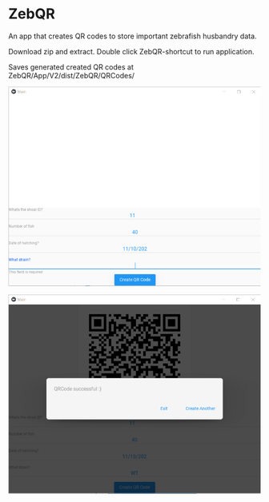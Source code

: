 # ZebQR

An app that creates QR codes to store important zebrafish husbandry data.

Download zip and extract. Double click ZebQR-shortcut to run application.

Saves generated created QR codes at ZebQR/App/V2/dist/ZebQR/QRCodes/

![alt text](https://github.com/pnm4sfix/ZebQR/blob/main/Screenshot1.png?raw=true)

![alt text](https://github.com/pnm4sfix/ZebQR/blob/main/Screenshot2.png?raw=true)
